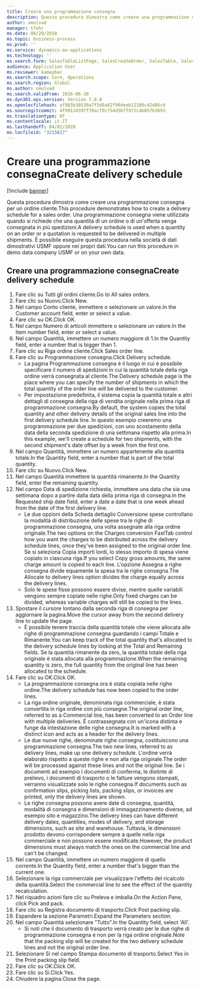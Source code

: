 ```yaml
---
title: Creare una programmazione consegna
description: Questa procedura dimostra come creare una programmazione consegna per un ordine cliente.
author: omulvad
manager: tfehr
ms.date: 08/29/2018
ms.topic: business-process
ms.prod: ''
ms.service: dynamics-ax-applications
ms.technology: ''
ms.search.form: SalesTableListPage, SalesCreateOrder, SalesTable, SalesDeliverySchedule, SalesEditLines,  SrsReportViewerForm
audience: Application User
ms.reviewer: kamaybac
ms.search.scope: Core, Operations
ms.search.region: Global
ms.author: omulvad
ms.search.validFrom: 2016-06-30
ms.dyn365.ops.version: Version 7.0.0
ms.openlocfilehash: af983b30530a7f5d0a82f98deeb12180c42d86cd
ms.sourcegitcommit: 4f9912439ff78acf0c754d5bff972c4b85763093
ms.translationtype: HT
ms.contentlocale: it-IT
ms.lasthandoff: 04/02/2020
ms.locfileid: "3215817"
---
```

# <a name="create-delivery-schedule"></a><span data-ttu-id="bcb8a-103">Creare una programmazione consegna</span><span class="sxs-lookup"><span data-stu-id="bcb8a-103">Create delivery schedule</span></span>

[!include [banner](../../includes/banner.md)]

<span data-ttu-id="bcb8a-104">Questa procedura dimostra come creare una programmazione consegna per un ordine cliente.</span><span class="sxs-lookup"><span data-stu-id="bcb8a-104">This procedure demonstrates how to create a delivery schedule for a sales order.</span></span> <span data-ttu-id="bcb8a-105">Una programmazione consegna viene utilizzata quando si richiede che una quantità di un ordine o di un'offerta venga consegnata in più spedizioni.</span><span class="sxs-lookup"><span data-stu-id="bcb8a-105">A delivery schedule is used when a quantity on an order or a quotation is requested to be delivered in multiple shipments.</span></span> <span data-ttu-id="bcb8a-106">È possibile eseguire questa procedura nella società di dati dimostrativi USMF oppure nei propri dati.</span><span class="sxs-lookup"><span data-stu-id="bcb8a-106">You can run this procedure in demo data company USMF or on your own data.</span></span>


## <a name="create-delivery-schedule"></a><span data-ttu-id="bcb8a-107">Creare una programmazione consegna</span><span class="sxs-lookup"><span data-stu-id="bcb8a-107">Create delivery schedule</span></span>
1. <span data-ttu-id="bcb8a-108">Fare clic su Tutti gli ordini cliente.</span><span class="sxs-lookup"><span data-stu-id="bcb8a-108">Go to All sales orders.</span></span>
2. <span data-ttu-id="bcb8a-109">Fare clic su Nuovo.</span><span class="sxs-lookup"><span data-stu-id="bcb8a-109">Click New.</span></span>
3. <span data-ttu-id="bcb8a-110">Nel campo Conto cliente, immettere o selezionare un valore.</span><span class="sxs-lookup"><span data-stu-id="bcb8a-110">In the Customer account field, enter or select a value.</span></span>
4. <span data-ttu-id="bcb8a-111">Fare clic su OK.</span><span class="sxs-lookup"><span data-stu-id="bcb8a-111">Click OK.</span></span>
5. <span data-ttu-id="bcb8a-112">Nel campo Numero di articoli immettere o selezionare un valore.</span><span class="sxs-lookup"><span data-stu-id="bcb8a-112">In the Item number field, enter or select a value.</span></span>
6. <span data-ttu-id="bcb8a-113">Nel campo Quantità, immettere un numero maggiore di 1.</span><span class="sxs-lookup"><span data-stu-id="bcb8a-113">In the Quantity field, enter a number that is bigger than 1.</span></span>
7. <span data-ttu-id="bcb8a-114">Fare clic su Riga ordine cliente.</span><span class="sxs-lookup"><span data-stu-id="bcb8a-114">Click Sales order line.</span></span>
8. <span data-ttu-id="bcb8a-115">Fare clic su Programmazione consegna.</span><span class="sxs-lookup"><span data-stu-id="bcb8a-115">Click Delivery schedule.</span></span>
    * <span data-ttu-id="bcb8a-116">La pagina Programmazione consegna è il luogo in cui è possibile specificare il numero di spedizioni in cui la quantità totale della riga ordine verrà consegnata al cliente.</span><span class="sxs-lookup"><span data-stu-id="bcb8a-116">The Delivery schedule page is the place where you can specify the number of shipments in which the total quantity of the order line will be delivered to the customer.</span></span>    
    * <span data-ttu-id="bcb8a-117">Per impostazione predefinita, il sistema copia la quantità totale e altri dettagli di consegna della riga di vendita originale nella prima riga di programmazione consegna.</span><span class="sxs-lookup"><span data-stu-id="bcb8a-117">By default, the system copies the total quantity and other delivery details of the original sales line into the first delivery schedule line.</span></span> <span data-ttu-id="bcb8a-118">In questo esempio creeremo una programmazione per due spedizioni, con uno scostamento della data della seconda spedizione di una settimana rispetto alla prima.</span><span class="sxs-lookup"><span data-stu-id="bcb8a-118">In this example, we'll create a schedule for two shipments, with the second shipment's date offset by a week from the first one.</span></span>  
9. <span data-ttu-id="bcb8a-119">Nel campo Quantità, immettere un numero appartenente alla quantità totale.</span><span class="sxs-lookup"><span data-stu-id="bcb8a-119">In the Quantity field, enter a number that is part of the total quantity.</span></span>
10. <span data-ttu-id="bcb8a-120">Fare clic su Nuovo.</span><span class="sxs-lookup"><span data-stu-id="bcb8a-120">Click New.</span></span>
11. <span data-ttu-id="bcb8a-121">Nel campo Quantità immettere la quantità rimanente.</span><span class="sxs-lookup"><span data-stu-id="bcb8a-121">In the Quantity field, enter the remaining quantity.</span></span>
12. <span data-ttu-id="bcb8a-122">Nel campo Data di spedizione richiesta, immettere una data che sia una settimana dopo a partire dalla data della prima riga di consegna.</span><span class="sxs-lookup"><span data-stu-id="bcb8a-122">In the Requested ship date field, enter a date a date that is one week ahead from the date of the first delivery line.</span></span>
    * <span data-ttu-id="bcb8a-123">Le due opzioni della Scheda dettaglio Conversione spese controllano la modalità di distribuzione delle spese tra le righe di programmazione consegna, una volta assegnate alla riga ordine originale.</span><span class="sxs-lookup"><span data-stu-id="bcb8a-123">The two options on the Charges conversion FastTab control how you want the charges to be distributed across the delivery schedule lines, once they've been assigned to the original order line.</span></span> <span data-ttu-id="bcb8a-124">Se si seleziona Copia importi lordi, lo stesso importo di spesa viene copiato in ciascuna riga.</span><span class="sxs-lookup"><span data-stu-id="bcb8a-124">If you select Copy gross amounts, the same charge amount is copied to each line.</span></span> <span data-ttu-id="bcb8a-125">L'opzione Assegna a righe consegna divide equamente la spesa tra le righe consegna.</span><span class="sxs-lookup"><span data-stu-id="bcb8a-125">The Allocate to delivery lines option divides the charge equally across the delivery lines.</span></span>  
    * <span data-ttu-id="bcb8a-126">Solo le spese fisse possono essere divise, mentre quelle variabili vengono sempre copiate nelle righe.</span><span class="sxs-lookup"><span data-stu-id="bcb8a-126">Only fixed charges can be divided, whereas variable charges will still be copied to the lines.</span></span>  
13. <span data-ttu-id="bcb8a-127">Spostare il cursore lontano dalla seconda riga di consegna per aggiornare la pagina.</span><span class="sxs-lookup"><span data-stu-id="bcb8a-127">Move the cursor away from the second delivery line to update the page.</span></span>
    * <span data-ttu-id="bcb8a-128">È possibile tenere traccia della quantità totale che viene allocata alle righe di programmazione consegna guardando i campi Totale e Rimanente.</span><span class="sxs-lookup"><span data-stu-id="bcb8a-128">You can keep track of the total quantity that's allocated to the delivery schedule lines by looking at the Total and Remaining fields.</span></span> <span data-ttu-id="bcb8a-129">Se la quantità rimanente da zero, la quantità totale della riga originale è stata allocata alla programmazione.</span><span class="sxs-lookup"><span data-stu-id="bcb8a-129">When the remaining quantity is zero, the full quantity from the original line has been allocated to the schedule.</span></span>   
14. <span data-ttu-id="bcb8a-130">Fare clic su OK.</span><span class="sxs-lookup"><span data-stu-id="bcb8a-130">Click OK.</span></span>
    * <span data-ttu-id="bcb8a-131">La programmazione consegna ora è stata copiata nelle righe ordine.</span><span class="sxs-lookup"><span data-stu-id="bcb8a-131">The delivery schedule has now been copied to the order lines.</span></span>   
    * <span data-ttu-id="bcb8a-132">La riga ordine originale, denominata riga commerciale, è stata convertita in riga ordine con più consegne.</span><span class="sxs-lookup"><span data-stu-id="bcb8a-132">The original order line, referred to as a Commercial line, has been converted to an Order line with multiple deliveries.</span></span> <span data-ttu-id="bcb8a-133">È contrassegnata con un'icona distinta e funge da intestazione delle righe consegna.</span><span class="sxs-lookup"><span data-stu-id="bcb8a-133">It is marked with a distinct icon and acts as a header for the delivery lines.</span></span>  
    * <span data-ttu-id="bcb8a-134">Le due nuove righe, denominate righe consegna, costituiscono una programmazione consegna.</span><span class="sxs-lookup"><span data-stu-id="bcb8a-134">The two new lines, referred to as delivery lines, make up one delivery schedule.</span></span> <span data-ttu-id="bcb8a-135">L'ordine verrà elaborato rispetto a queste righe e non alla riga originale.</span><span class="sxs-lookup"><span data-stu-id="bcb8a-135">The order will be processed against these lines and not the original line.</span></span> <span data-ttu-id="bcb8a-136">Se i documenti ad esempio i documenti di conferma, le distinte di prelievo, i documenti di trasporto o le fatture vengono stampati, verranno visualizzate solo le righe consegna.</span><span class="sxs-lookup"><span data-stu-id="bcb8a-136">If documents such as confirmation slips, picking lists, packing slips, or invoices are printed, only the delivery lines are shown.</span></span>   
    * <span data-ttu-id="bcb8a-137">Le righe consegna possono avere date di consegna, quantità, modalità di consegna e dimensioni di immagazzinamento diverse, ad esempio sito e magazzino.</span><span class="sxs-lookup"><span data-stu-id="bcb8a-137">The delivery lines can have different delivery dates, quantities, modes of delivery, and storage dimensions, such as site and warehouse.</span></span> <span data-ttu-id="bcb8a-138">Tuttavia, le dimensioni prodotto devono corrispondere sempre a quelle nella riga commerciale e non possono essere modificate.</span><span class="sxs-lookup"><span data-stu-id="bcb8a-138">However, the product dimensions must always match the ones on the commercial line and can't be changed.</span></span>  
15. <span data-ttu-id="bcb8a-139">Nel campo Quantità, immettere un numero maggiore di quello corrente.</span><span class="sxs-lookup"><span data-stu-id="bcb8a-139">In the Quantity field, enter a number that's bigger than the current one.</span></span>
16. <span data-ttu-id="bcb8a-140">Selezionare la riga commerciale per visualizzare l'effetto del ricalcolo della quantità.</span><span class="sxs-lookup"><span data-stu-id="bcb8a-140">Select the commercial line to see the effect of the quantity recalculation.</span></span>
17. <span data-ttu-id="bcb8a-141">Nel riquadro azioni fare clic su Preleva e imballa.</span><span class="sxs-lookup"><span data-stu-id="bcb8a-141">On the Action Pane, click Pick and pack.</span></span>
18. <span data-ttu-id="bcb8a-142">Fare clic su Registra documento di trasporto.</span><span class="sxs-lookup"><span data-stu-id="bcb8a-142">Click Post packing slip.</span></span>
19. <span data-ttu-id="bcb8a-143">Espandere la sezione Parametri.</span><span class="sxs-lookup"><span data-stu-id="bcb8a-143">Expand the Parameters section.</span></span>
20. <span data-ttu-id="bcb8a-144">Nel campo Quantità selezionare "Tutto".</span><span class="sxs-lookup"><span data-stu-id="bcb8a-144">In the Quantity field, select 'All'.</span></span>
    * <span data-ttu-id="bcb8a-145">Si noti che il documento di trasporto verrà creato per le due righe di programmazione consegna e non per la riga ordine originale.</span><span class="sxs-lookup"><span data-stu-id="bcb8a-145">Note that the packing slip will be created for the two delivery schedule lines and not the original order line.</span></span>  
21. <span data-ttu-id="bcb8a-146">Selezionare Sì nel campo Stampa documento di trasporto.</span><span class="sxs-lookup"><span data-stu-id="bcb8a-146">Select Yes in the Print packing slip field.</span></span>
22. <span data-ttu-id="bcb8a-147">Fare clic su OK.</span><span class="sxs-lookup"><span data-stu-id="bcb8a-147">Click OK.</span></span>
23. <span data-ttu-id="bcb8a-148">Fare clic su Sì.</span><span class="sxs-lookup"><span data-stu-id="bcb8a-148">Click Yes.</span></span>
24. <span data-ttu-id="bcb8a-149">Chiudere la pagina.</span><span class="sxs-lookup"><span data-stu-id="bcb8a-149">Close the page.</span></span>

